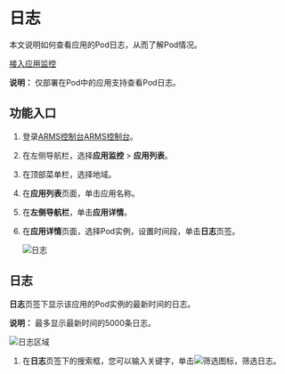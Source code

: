 # 日志

本文说明如何查看应用的Pod日志，从而了解Pod情况。

[接入应用监控](/cn.zh-CN/应用监控/接入应用监控/应用监控接入概述.md)

**说明：** 仅部署在Pod中的应用支持查看Pod日志。

## 功能入口

1.  登录[ARMS控制台](https://arms.console.aliyun.com/#/home)[ARMS控制台](https://arms-ap-southeast-1.console.aliyun.com/#/home)。

2.  在左侧导航栏，选择**应用监控** \> **应用列表**。

3.  在顶部菜单栏，选择地域。

4.  在**应用列表**页面，单击应用名称。

5.  在**左侧导航栏**，单击**应用详情**。

6.  在**应用详情**页面，选择Pod实例，设置时间段，单击**日志**页签。

    ![日志](https://static-aliyun-doc.oss-accelerate.aliyuncs.com/assets/img/zh-CN/5575191161/p236730.png)


## 日志

**日志**页签下显示该应用的Pod实例的最新时间的日志。

**说明：** 最多显示最新时间的5000条日志。

![日志区域](https://static-aliyun-doc.oss-accelerate.aliyuncs.com/assets/img/zh-CN/5575191161/p236750.png)

1.  在**日志**页签下的搜索框，您可以输入关键字，单击![筛选](https://static-aliyun-doc.oss-accelerate.aliyuncs.com/assets/img/zh-CN/5575191161/p236742.png)图标，筛选日志。


